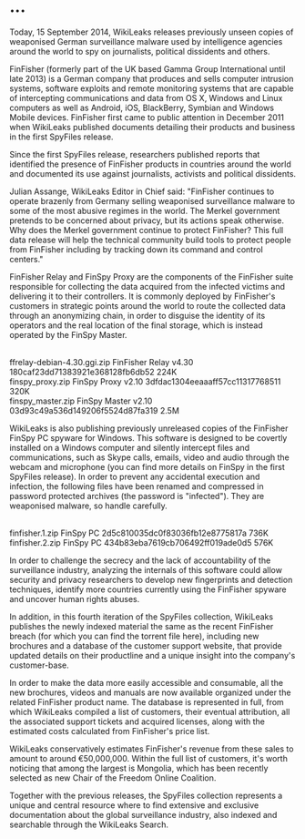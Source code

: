 # ...



Today, 15 September 2014, WikiLeaks releases previously unseen copies of weaponised German surveillance malware used by intelligence agencies around the world to spy on journalists, political dissidents and others.

FinFisher (formerly part of the UK based Gamma Group International until late 2013) is a German company that produces and sells computer intrusion systems, software exploits and remote monitoring systems that are capable of intercepting communications and data from OS X, Windows and Linux computers as well as Android, iOS, BlackBerry, Symbian and Windows Mobile devices. FinFisher first came to public attention in December 2011 when WikiLeaks published documents detailing their products and business in the first SpyFiles release.

Since the first SpyFiles release, researchers published reports that identified the presence of FinFisher products in countries around the world and documented its use against journalists, activists and political dissidents.

Julian Assange, WikiLeaks Editor in Chief said: "FinFisher continues to operate brazenly from Germany selling weaponised surveillance malware to some of the most abusive regimes in the world. The Merkel government pretends to be concerned about privacy, but its actions speak otherwise. Why does the Merkel government continue to protect FinFisher? This full data release will help the technical community build tools to protect people from FinFisher including by tracking down its command and control centers."

FinFisher Relay and FinSpy Proxy are the components of the FinFisher suite responsible for collecting the data acquired from the infected victims and delivering it to their controllers. It is commonly deployed by FinFisher's customers in strategic points around the world to route the collected data through an anonymizing chain, in order to disguise the identity of its operators and the real location of the final storage, which is instead operated by the FinSpy Master.

</br>
ffrelay-debian-4.30.ggi.zip 	FinFisher Relay v4.30 	180caf23dd71383921e368128fb6db52 	224K
</br>
finspy_proxy.zip 	FinSpy Proxy v2.10 	3dfdac1304eeaaaff57cc11317768511 	320K
</br>
finspy_master.zip 	FinSpy Master v2.10 	03d93c49a536d149206f5524d87fa319 	2.5M

WikiLeaks is also publishing previously unreleased copies of the FinFisher FinSpy PC spyware for Windows. This software is designed to be covertly installed on a Windows computer and silently intercept files and communications, such as Skype calls, emails, video and audio through the webcam and microphone (you can find more details on FinSpy in the first SpyFiles release). In order to prevent any accidental execution and infection, the following files have been renamed and compressed in password protected archives (the password is "infected"). They are weaponised malware, so handle carefully.

</br>
finfisher.1.zip 	FinSpy PC 	2d5c810035dc0f83036fb12e8775817a 	736K
</br>
finfisher.2.zip 	FinSpy PC 	434b83eba7619cb706492ff019ade0d5 	576K

In order to challenge the secrecy and the lack of accountability of the surveillance industry, analyzing the internals of this software could allow security and privacy researchers to develop new fingerprints and detection techniques, identify more countries currently using the FinFisher spyware and uncover human rights abuses.

In addition, in this fourth iteration of the SpyFiles collection, WikiLeaks publishes the newly indexed material the same as the recent FinFisher breach (for which you can find the torrent file here), including new brochures and a database of the customer support website, that provide updated details on their productline and a unique insight into the company's customer-base.

In order to make the data more easily accessible and consumable, all the new brochures, videos and manuals are now available organized under the related FinFisher product name. The database is represented in full, from which WikiLeaks compiled a list of customers, their eventual attribution, all the associated support tickets and acquired licenses, along with the estimated costs calculated from FinFisher's price list.

WikiLeaks conservatively estimates FinFisher's revenue from these sales to amount to around €50,000,000. Within the full list of customers, it's worth noticing that among the largest is Mongolia, which has been recently selected as new Chair of the Freedom Online Coalition.

Together with the previous releases, the SpyFiles collection represents a unique and central resource where to find extensive and exclusive documentation about the global surveillance industry, also indexed and searchable through the WikiLeaks Search.
